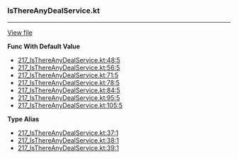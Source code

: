 ### IsThereAnyDealService.kt
---
[View file](../files/217_IsThereAnyDealService.kt)

**Func With Default Value**

 - [217_IsThereAnyDealService.kt:48:5](../files/217_IsThereAnyDealService.kt#L48)
 - [217_IsThereAnyDealService.kt:56:5](../files/217_IsThereAnyDealService.kt#L56)
 - [217_IsThereAnyDealService.kt:71:5](../files/217_IsThereAnyDealService.kt#L71)
 - [217_IsThereAnyDealService.kt:78:5](../files/217_IsThereAnyDealService.kt#L78)
 - [217_IsThereAnyDealService.kt:84:5](../files/217_IsThereAnyDealService.kt#L84)
 - [217_IsThereAnyDealService.kt:95:5](../files/217_IsThereAnyDealService.kt#L95)
 - [217_IsThereAnyDealService.kt:105:5](../files/217_IsThereAnyDealService.kt#L105)

**Type Alias**

 - [217_IsThereAnyDealService.kt:37:1](../files/217_IsThereAnyDealService.kt#L37)
 - [217_IsThereAnyDealService.kt:38:1](../files/217_IsThereAnyDealService.kt#L38)
 - [217_IsThereAnyDealService.kt:39:1](../files/217_IsThereAnyDealService.kt#L39)
